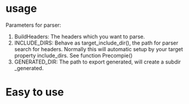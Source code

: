 # usage 

Parameters for parser:
1. BuildHeaders: The headers which you want to parse.
2. INCLUDE_DIRS: Behave as target_include_dir(), the path for parser search for headers. Normally this will automatic setup by your target property include_dirs. See function Precompie()
3. GENERATED_DIR: The path to export generated, will create a subdir _generated.

# Easy to use


